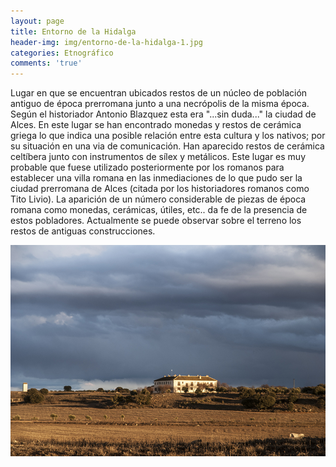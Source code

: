 ```yaml
---
layout: page
title: Entorno de la Hidalga
header-img: img/entorno-de-la-hidalga-1.jpg
categories: Etnográfico
comments: 'true'
---
```



Lugar en que se encuentran ubicados restos de un núcleo de población antiguo de época prerromana junto a una necrópolis de la misma época. Según el historiador Antonio Blazquez esta era "...sin duda..." la ciudad de Alces. En este lugar se han encontrado monedas y restos de cerámica griega lo que indica una posible relación entre esta cultura y los nativos; por su situación en una via de comunicación. Han aparecido restos de cerámica celtíbera junto con instrumentos de sílex y metálicos. Este lugar es muy probable que fuese utilizado posteriormente por los romanos para establecer una villa romana en las inmediaciones de lo que pudo ser la ciudad prerromana de Alces (citada por los historiadores romanos como Tito Livio). La aparición de un número considerable de piezas de época romana como monedas, cerámicas, útiles, etc.. da fe de la presencia de estos pobladores. Actualmente se puede observar sobre el terreno los restos de antiguas construcciones.

<div class="photos">
<img src="/img/entorno-de-la-hidalga-1.jpg" alt="Entorno de la Hidalga">
</div>
